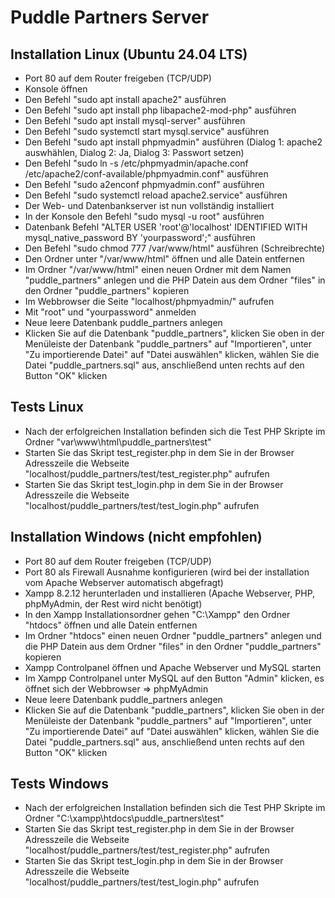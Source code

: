 # Puddle Partners Server


## Installation Linux (Ubuntu 24.04 LTS)
- Port 80 auf dem Router freigeben (TCP/UDP)
- Konsole öffnen
- Den Befehl "sudo apt install apache2" ausführen
- Den Befehl "sudo apt install php libapache2-mod-php" ausführen
- Den Befehl "sudo apt install mysql-server" ausführen
- Den Befehl "sudo systemctl start mysql.service" ausführen
- Den Befehl "sudo apt install phpmyadmin" ausführen (Dialog 1: apache2 auswhählen, Dialog 2: Ja, Dialog 3: Passwort setzen)
- Den Befehl "sudo ln -s /etc/phpmyadmin/apache.conf /etc/apache2/conf-available/phpmyadmin.conf" ausführen
- Den Befehl "sudo a2enconf phpmyadmin.conf" ausführen
- Den Befehl "sudo systemctl reload apache2.service" ausführen
- Der Web- und Datenbankserver ist nun vollständig installiert
- In der Konsole den Befehl "sudo mysql -u root" ausführen
- Datenbank Befehl "ALTER USER 'root'@'localhost' IDENTIFIED WITH mysql_native_password BY 'yourpassword';" ausführen
- Den Befehl "sudo chmod 777 /var/www/html" ausführen (Schreibrechte)
- Den Ordner unter "/var/www/html" öffnen und alle Datein entfernen
- Im Ordner "/var/www/html" einen neuen Ordner mit dem Namen "puddle_partners" anlegen und die PHP Datein aus dem Ordner "files" in den Ordner "puddle_partners" kopieren
- Im Webbrowser die Seite "localhost/phpmyadmin/" aufrufen
- Mit "root" und "yourpassword" anmelden
- Neue leere Datenbank puddle_partners anlegen
- Klicken Sie auf die Datenbank "puddle_partners", klicken Sie oben in der Menüleiste der Datenbank "puddle_partners" auf "Importieren", unter "Zu importierende Datei" auf "Datei auswählen" klicken, wählen Sie die Datei "puddle_partners.sql" aus, anschließend unten rechts auf den Button "OK" klicken

## Tests Linux
- Nach der erfolgreichen Installation befinden sich die Test PHP Skripte im Ordner "var\www\html\puddle_partners\test\"
- Starten Sie das Skript test_register.php in dem Sie in der Browser Adresszeile die Webseite "localhost/puddle_partners/test/test_register.php" aufrufen
- Starten Sie das Skript test_login.php in dem Sie in der Browser Adresszeile die Webseite "localhost/puddle_partners/test/test_login.php" aufrufen

## Installation Windows (nicht empfohlen)
- Port 80 auf dem Router freigeben (TCP/UDP)
- Port 80 als Firewall Ausnahme konfigurieren (wird bei der installation vom Apache Webserver automatisch abgefragt)
- Xampp 8.2.12 herunterladen und installieren (Apache Webserver, PHP, phpMyAdmin, der Rest wird nicht benötigt)
- In den Xampp Installationsordner gehen "C:\Xampp\" den Ordner "htdocs" öffnen und alle Datein entfernen
- Im Ordner "htdocs" einen neuen Ordner "puddle_partners" anlegen und die PHP Datein aus dem Ordner "files" in den Ordner "puddle_partners" kopieren
- Xampp Controlpanel öffnen und Apache Webserver und MySQL starten
- Im Xampp Controlpanel unter MySQL auf den Button "Admin" klicken, es öffnet sich der Webbrowser => phpMyAdmin
- Neue leere Datenbank puddle_partners anlegen
- Klicken Sie auf die Datenbank "puddle_partners", klicken Sie oben in der Menüleiste der Datenbank "puddle_partners" auf "Importieren", unter "Zu importierende Datei" auf "Datei auswählen" klicken, wählen Sie die Datei "puddle_partners.sql" aus, anschließend unten rechts auf den Button "OK" klicken

## Tests Windows
- Nach der erfolgreichen Installation befinden sich die Test PHP Skripte im Ordner "C:\xampp\htdocs\puddle_partners\test\"
- Starten Sie das Skript test_register.php in dem Sie in der Browser Adresszeile die Webseite "localhost/puddle_partners/test/test_register.php" aufrufen
- Starten Sie das Skript test_login.php in dem Sie in der Browser Adresszeile die Webseite "localhost/puddle_partners/test/test_login.php" aufrufen